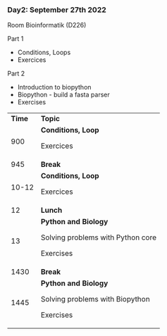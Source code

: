 

### Day2: September 27th 2022

Room Bioinformatik (D226)


Part 1
* Conditions, Loops
* Exercices

Part 2
* Introduction to biopython
* Biopython - build a fasta parser
* Exercises

<table>
  <tr>
   <td><strong>Time</strong>
   </td>
   <td><strong>Topic</strong>
   </td>
  </tr>
  <tr>
   <td>900
   </td>
   <td><strong>Conditions, Loop</strong>
<p>
Exercices   </td>
  </tr>
  <tr>
   <td>945
   </td>
   <td><strong>Break</strong>
   </td>
  </tr>
  <tr>
   <td>10-12
   </td>
   <td><strong>Conditions, Loop</strong>
<p>
Exercices
   </td>
  </tr>
  <tr>
   <td>12
   </td>
   <td><strong>Lunch</strong>
   </td>
  </tr>
  <tr>
   <td>13
   </td>
   <td><strong>Python and Biology</strong>
<p>
Solving problems with Python core<p>
Exercises
   </td>
  </tr>
  <tr>
   <td>1430
   </td>
   <td><strong>Break</strong>
   </td>
  </tr>
  <tr>
   <td>1445
   </td>
   <td><strong>Python and Biology</strong>
<p>
Solving problems with Biopython<p>
Exercises
   </td>
  </tr>
</table>
